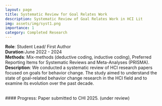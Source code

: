```yaml
---
layout: page
title: Systematic Review for Goal Relates Work
description: Systematic Review of Goal Relates Work in HCI Lit
img: assets/img/syst1.png
importance: 1
category: Completed Research
---
```


**Role**: Student Lead/ First Author  
**Duration**:June 2022 - 2024  
**Methods**: Mix-methods (deductive coding, inductive coding), Preferred Reporting Items for Systematic Reviews and Meta-Analyses (PRISMA).  
**Description**: We conducted a systematic review of HCI research papers focused on goals for behavior change. The study aimed to understand the state of goal-related behavior change research in the HCI field and to examine its evolution over the past decade.

<br>
#### Progress: Paper submitted to CHI 2025. (under review)
